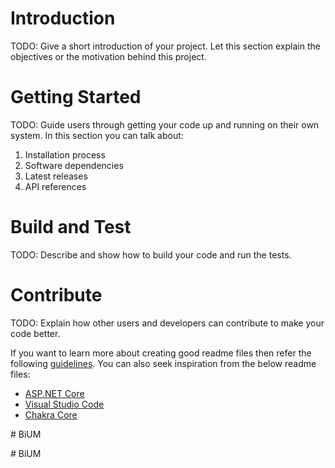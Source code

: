 # Introduction 
TODO: Give a short introduction of your project. Let this section explain the objectives or the motivation behind this project. 

# Getting Started
TODO: Guide users through getting your code up and running on their own system. In this section you can talk about:
1.	Installation process
2.	Software dependencies
3.	Latest releases
4.	API references

# Build and Test
TODO: Describe and show how to build your code and run the tests. 

# Contribute
TODO: Explain how other users and developers can contribute to make your code better. 

If you want to learn more about creating good readme files then refer the following [guidelines](https://docs.microsoft.com/en-us/azure/devops/repos/git/create-a-readme?view=azure-devops). You can also seek inspiration from the below readme files:
- [ASP.NET Core](https://github.com/aspnet/Home)
- [Visual Studio Code](https://github.com/Microsoft/vscode)
- [Chakra Core](https://github.com/Microsoft/ChakraCore)

<!-- Push steps
1 - Run this command line to remove all credentials : dotnet nuget locals all --clear
2 - Go to Solution .sln path where nuget.config file is available run : dotnet restore --interactive 
3 - Add these attributes to the project that you want to pack :
  --<GeneratePackageOnBuild>true</GeneratePackageOnBuild>
  --<PackageId>EasyAccess</PackageId>
  --<Version>1.0.1</Version>
  --<Authors>BiApp</Authors>
  --<Company>FunctionAir</Company>
4 - Go to the project .csproj and run : dotnet pack / dotnet pack --configuration Release
5 - then go to the ./bin/debug folder where your .nupkg available and run : dotnet nuget push --source "EasyAccess" --api-key az .\EasyAccess.1.0.1.nupkg -->#   B i U M  
 #   B i U M  
 